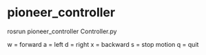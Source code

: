 # pioneer_controller

rosrun pioneer_controller Controller.py

w = forward
a = left
d = right
x = backward
s = stop motion
q = quit
